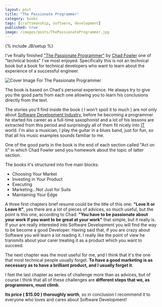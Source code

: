 ```yaml
---
layout: post
title: "The Passionate Programmer"
category: books
tags: [craftsmanship, software, development]
published: true 
image: /images/posts/ThePassionateProgrammer.jpg 
---
```

{% include JB/setup %}
<p>
	I've finally finished <a href="http://pragprog.com/book/cfcar2/the-passionate-programmer" target="_blank">"The Passionate Programmer"</a> by <a href="http://www.chadfowler.com/" target="_blank">Chad Fowler</a> one of "technical books" I've most enjoyed. Specifically this is not an technical book but a book for technical developers who want to learn about the experience of a successful engineer.
</p>
<img title="Cover Image For The Passionate Programmer" src="{{ site.production_url }}/images/posts/ThePassionateProgrammer.jpg" alt="Cover Image For The Passionate Programmer"  />
<p>
	The book is based on Chad's personal experience. He always try to give you the good parts from each one allowing you to learn his conclusions directly from the text.
</p>
<p>
	The stories you'll find inside the book ( I won't spoil it to much ) are not only about <a href="http://en.wikipedia.org/wiki/Software_industry" target="_blank">Software Development Industry</a>, before he becoming a programmer he started his career as a full-time saxophonist and a lot of his lessons are extracted from this period and surprisingly all of them fit nicely into <a href="http://en.wikipedia.org/wiki/Information_technology" target="_blank">IT</a> world. I'm also a musician, I play the guitar in a blues band, just for fun, so that all his music examples sounds familiar to me.
</p>
<p>
	One of the good parts in the book is the end of each section called "Act on it" in which Chad Fowler send you homework about the topic of latter section.
</p>
<p>
	The books it's structured into five main blocks: 
</p>
<ul>
	<li>Choosing Your Market</li>
	<li>Investing in Your Product</li>
	<li>Executing</li>
	<li>Marketing...Not Just for Suits</li>
	<li>Maintaining Your Edge</li>
</ul>
<p>
	A three first chapters brief resume could be the title of this one: <strong>"Love It or Leave It"</strong>, yes there are a lot of pieces of advices, so much useful, but the point is this one, according to Chad: <strong>"You have to be passionate about your work if you want to be great at your work"</strong> that simple, but it really is. If your are really interested into Software Development you will find the way to be become a good Developer. Having said that, if you are crazy about Software you will learn a lot reading it. I really like the point of view he transmits about your carer treating it as a product which you want to succeed. 
</p>
<p>
	The next chapter was the most useful for me, and I think that it's the one that most technical people usually forget. <strong>To have a good marketing is as necessary as to have a brilliant product, and I usually forget it</strong>. 
</p>
<p>
	I feel the last chapter as series of challenge more than as  advices, but of course I think that all of these challenges are <strong>different steps that we, as programmers, must climb</strong>.
</p>
<p>
	<strong>Its price ( $15.00 ) thoroughly worth</strong>, so in conclusion I recommend it to everyone who loves and cares about Software Development!
</p>


